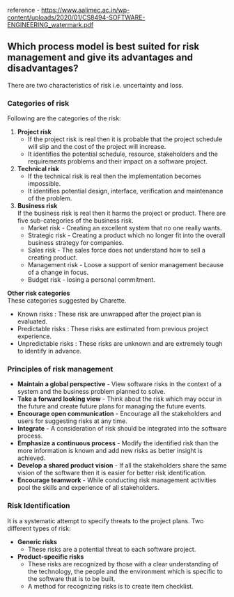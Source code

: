reference - https://www.aalimec.ac.in/wp-content/uploads/2020/01/CS8494-SOFTWARE-ENGINEERING_watermark.pdf

## Which process model is best suited for risk management and give its advantages and disadvantages? 
There are two characteristics of risk i.e. uncertainty and loss.

### Categories of risk
Following are the categories of the risk:
1. **Project risk**
   - If the project risk is real then it is probable that the project schedule will slip and the cost of the project will increase.
   - It identifies the potential schedule, resource, stakeholders and the requirements problems and their impact on a software project.
2. **Technical risk**
   - If the technical risk is real then the implementation becomes impossible. 
   - It identifies potential design, interface, verification and maintenance of the problem.
3. **Business risk**   
If the business risk is real then it harms the project or product. There are five sub-categories of the business risk. 
   - Market risk - Creating an excellent system that no one really wants.
   - Strategic risk - Creating a product which no longer fit into the overall business strategy for companies.
   - Sales risk - The sales force does not understand how to sell a creating product.
   - Management risk - Loose a support of senior management because of a change in focus.
   - Budget risk - losing a personal commitment.  

**Other risk categories**  
These categories suggested by Charette.
   - Known risks : These risk are unwrapped after the project plan is evaluated.
   - Predictable risks : These risks are estimated from previous project experience.
   - Unpredictable risks : These risks are unknown and are extremely tough to identify in advance.

### Principles of risk management   
  - **Maintain a global perspective** - View software risks in the context of a system and the business problem planned to solve.
  - **Take a forward looking view** - Think about the risk which may occur in the future and create future plans for managing the future events.
  - **Encourage open communication** - Encourage all the stakeholders and users for suggesting risks at any time.
  - **Integrate** - A consideration of risk should be integrated into the software process.
  - **Emphasize a continuous process** - Modify the identified risk than the more information is known and add new risks as better insight is achieved.
  - **Develop a shared product vision** - If all the stakeholders share the same vision of the software then it is easier for better risk identification.
  - **Encourage teamwork** - While conducting risk management activities pool the skills and experience of all stakeholders.

### Risk Identification   
It is a systematic attempt to specify threats to the project plans.
Two different types of risk:
- **Generic risks**
   - These risks are a potential threat to each software project.
- **Product-specific risks**
   - These risks are recognized by those with a clear understanding of the technology, the people and the environment which is specific to the software that is to be built.
   - A method for recognizing risks is to create item checklist.


